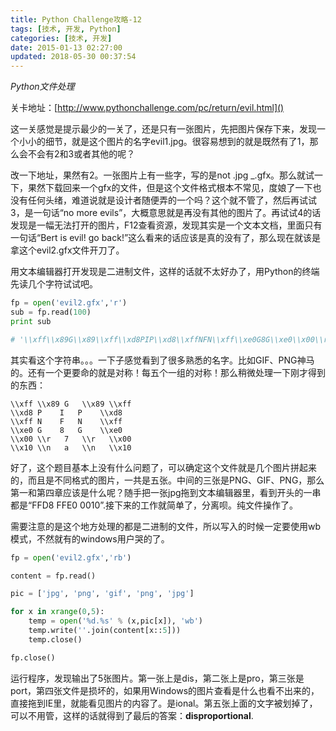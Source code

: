 ```yaml
---
title: Python Challenge攻略-12
tags: [技术, 开发, Python]
categories: [技术, 开发]
date: 2015-01-13 02:27:00
updated: 2018-05-30 00:37:54
---
```


*Python文件处理*

<!-- more -->

关卡地址：[http://www.pythonchallenge.com/pc/return/evil.html]()

这一关感觉是提示最少的一关了，还是只有一张图片，先把图片保存下来，发现一个小小的细节，就是这个图片的名字evil1.jpg。很容易想到的就是既然有了1，那么会不会有2和3或者其他的呢？

改一下地址，果然有2。一张图片上有一些字，写的是not .jpg _.gfx。那么就试一下，果然下载回来一个gfx的文件，但是这个文件格式根本不常见，度娘了一下也没有任何头绪，难道说就是设计者随便弄的一个吗？这个就不管了，然后再试试3，是一句话“no more evils”，大概意思就是再没有其他的图片了。再试试4的话发现是一幅无法打开的图片，F12查看资源，发现其实是一个文本文档，里面只有一句话“Bert is evil! go back!”这么看来的话应该是真的没有了，那么现在就该是拿这个evil2.gfx文件开刀了。

用文本编辑器打开发现是二进制文件，这样的话就不太好办了，用Python的终端先读几个字符试试吧。

```python
fp = open('evil2.gfx','r')
sub = fp.read(100)
print sub

# '\\xff\\x89G\\x89\\xff\\xd8PIP\\xd8\\xffNFN\\xff\\xe0G8G\\xe0\\x00\\r7\\r\\x00\\x10\\na\\n\\x10J'

```

其实看这个字符串。。。一下子感觉看到了很多熟悉的名字。比如GIF、PNG神马的。还有一个更要命的就是对称！每五个一组的对称！那么稍微处理一下刚才得到的东西：

```
\\xff \\x89 G   \\x89 \\xff
\\xd8 P    I   P    \\xd8
\\xff N    F   N    \\xff
\\xe0 G    8   G    \\xe0
\\x00 \\r   7   \\r   \\x00
\\x10 \\n   a   \\n   \\x10
```

好了，这个题目基本上没有什么问题了，可以确定这个文件就是几个图片拼起来的，而且是不同格式的图片，一共是五张。中间的三张是PNG、GIF、PNG，那么第一和第四章应该是什么呢？随手把一张jpg拖到文本编辑器里，看到开头的一串都是“FFD8 FFE0 0010”.接下来的工作就简单了，分离呗。纯文件操作了。

需要注意的是这个地方处理的都是二进制的文件，所以写入的时候一定要使用wb模式，不然就有的windows用户哭的了。

```python
fp = open('evil2.gfx','rb')

content = fp.read()

pic = ['jpg', 'png', 'gif', 'png', 'jpg']

for x in xrange(0,5):
	temp = open('%d.%s' % (x,pic[x]), 'wb')
	temp.write(''.join(content[x::5]))
	temp.close()

fp.close()
```

运行程序，发现输出了5张图片。第一张上是dis，第二张上是pro，第三张是port，第四张文件是损坏的，如果用Windows的图片查看是什么也看不出来的，直接拖到IE里，就能看见图片的内容了。是ional。第五张上面的文字被划掉了，可以不用管，这样的话就得到了最后的答案：**disproportional**.
